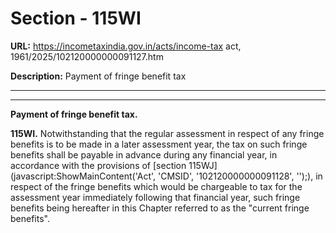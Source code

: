 # Section - 115WI

**URL:** https://incometaxindia.gov.in/acts/income-tax act, 1961/2025/102120000000091127.htm

**Description:** Payment of fringe benefit tax

---

****

**Payment of fringe benefit tax.**

**115WI.** Notwithstanding that the regular assessment in respect of any fringe benefits is to be made in a later assessment year, the tax on such fringe benefits shall be payable in advance during any financial year, in accordance with the provisions of [section 115WJ](javascript:ShowMainContent\('Act', 'CMSID', '102120000000091128', ''\);), in respect of the fringe benefits which would be chargeable to tax for the assessment year immediately following that financial year, such fringe benefits being hereafter in this Chapter referred to as the "current fringe benefits".